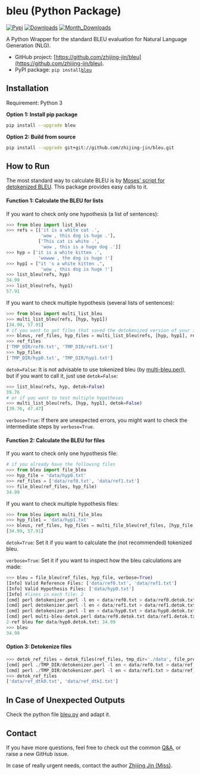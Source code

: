# bleu (Python Package)
[![Pypi](https://img.shields.io/pypi/v/bleu.svg)](https://pypi.org/project/bleu)
[![Downloads](https://pepy.tech/badge/bleu)](https://pepy.tech/project/bleu)
[![Month_Downloads](https://pepy.tech/badge/bleu/month)](https://pepy.tech/project/bleu/month)

A Python Wrapper for the standard BLEU evaluation for Natural Language Generation (NLG). 
- GitHub project: [https://github.com/zhijing-jin/bleu](https://github.com/zhijing-jin/bleu).
- PyPI package: `pip install`[`bleu`](https://pypi.org/project/bleu/) 

## Installation
Requirement: Python 3

**Option 1: Install pip package**
```bash
pip install --upgrade bleu
```
**Option 2: Build from source**
```bash
pip install --upgrade git+git://github.com/zhijing-jin/bleu.git
```
## How to Run
The most standard way to calculate BLEU is by [Moses' script for detokenized BLEU](https://raw.githubusercontent.com/moses-smt/mosesdecoder/master/scripts/generic/multi-bleu-detok.perl). This package provides easy calls to it. 
#### Function 1: Calculate the BLEU for lists
If you want to check only one hypothesis (a list of sentences):
```python
>>> from bleu import list_bleu
>>> refs = [['it is a white cat .',
             'wow , this dog is huge .'],
            ['This cat is white .',
             'wow , this is a huge dog .']]
>>> hyp = ['it is a white kitten .',
            'wowww , the dog is huge !']
>>> hyp1 = ["it 's a white kitten .",
             'wow , this dog is huge !']
>>> list_bleu(refs, hyp)
34.99
>>> list_bleu(refs, hyp1)
57.91
```
If you want to check multiple hypothesis (several lists of sentences):
```python
>>> from bleu import multi_list_bleu
>>> multi_list_bleu(refs, [hyp, hyp1])
[34.99, 57.91]
# if you want to get files that saved the detokenized version of your input lists
>>> bleus, ref_files, hyp_files = multi_list_bleu(refs, [hyp, hyp1], return_files=True)
>>> ref_files
['TMP_DIR/ref0.txt', 'TMP_DIR/ref1.txt']
>>> hyp_files
['TMP_DIR/hyp0.txt', 'TMP_DIR/hyp1.txt']
```
`detok=False`: It is not advisable to use tokenized bleu (by [multi-bleu.perl](https://raw.githubusercontent.com/moses-smt/mosesdecoder/master/scripts/generic/multi-bleu.perl)), but if you want to call it, just use `detok=False`:
```python
>>> list_bleu(refs, hyp, detok=False)
39.76
# or if you want to test multiple hypotheses
>>> multi_list_bleu(refs, [hyp, hyp1], detok=False)
[39.76, 47.47]
```  
`verbose=True`: If there are unexpected errors, you might want to check the intermediate steps by `verbose=True`. 
 
#### Function 2: Calculate the BLEU for files
If you want to check only one hypothesis file:
```python
# if you already have the following files
>>> from bleu import file_bleu
>>> hyp_file = 'data/hyp0.txt'
>>> ref_files = ['data/ref0.txt', 'data/ref1.txt']
>>> file_bleu(ref_files, hyp_file)
34.99
```
If you want to check multiple hypothesis files:
```python
>>> from bleu import multi_file_bleu
>>> hyp_file1 = 'data/hyp1.txt'
>>> bleus, ref_files, hyp_files = multi_file_bleu(ref_files, [hyp_file, hyp_file1])
[34.99, 57.91]
```
`detok=True`: Set it if you want to calculate the (not recommended) tokenized bleu.

`verbose=True`: Set it if you want to inspect how the bleu calculations are made:
```python
>>> bleu = file_bleu(ref_files, hyp_file, verbose=True)
[Info] Valid Reference Files: ['data/ref0.txt', 'data/ref1.txt']
[Info] Valid Hypothesis Files: ['data/hyp0.txt']
[Info] #lines in each file: 2
[cmd] perl detokenizer.perl -l en < data/ref0.txt > data/ref0.detok.txt 2>/dev/null
[cmd] perl detokenizer.perl -l en < data/ref1.txt > data/ref1.detok.txt 2>/dev/null
[cmd] perl detokenizer.perl -l en < data/hyp0.txt > data/hyp0.detok.txt 2>/dev/null
[cmd] perl multi-bleu-detok.perl data/ref0.detok.txt data/ref1.detok.txt < data/hyp0.detok.txt
2-ref bleu for data/hyp0.detok.txt: 34.99
>>> bleu
34.99
```
#### Option 3: Detokenize files
```python
>>> detok_ref_files = detok_files(ref_files, tmp_dir='./data', file_prefix='ref_dtk', verbose=True)
[cmd] perl ./TMP_DIR/detokenizer.perl -l en < data/ref0.txt > data/ref_dtk0.txt 2>/dev/null
[cmd] perl ./TMP_DIR/detokenizer.perl -l en < data/ref1.txt > data/ref_dtk1.txt 2>/dev/null
>>> detok_ref_files
['data/ref_dtk0.txt', 'data/ref_dtk1.txt']
```
## In Case of Unexpected Outputs
Check the python file [bleu.py](https://github.com/zhijing-jin/bleu/blob/master/bleu/bleu.py) and adapt it.

## Contact
If you have more questions, feel free to check out the common [Q&A](https://github.com/zhijing-jin/bleu/issues?utf8=%E2%9C%93&q=is%3Aissue), or raise a new GitHub issue.

In case of really urgent needs, contact the author [Zhijing Jin (Miss)](mailto:zhijing.jin@connect.hku.hk).

